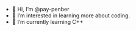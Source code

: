 - 👋 Hi, I’m @pay-penber
- 👀 I’m interested in learning more about coding. 
- 🌱 I’m currently learning C++

<!---
pay-penber/pay-penber is a ✨ special ✨ repository because its `README.md` (this file) appears on your GitHub profile.
You can click the Preview link to take a look at your changes.
--->
